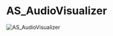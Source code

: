 # AS_AudioVisualizer

![AS_AudioVisualizer](https://github.com/user-attachments/assets/4d9a79b4-9c6c-4f56-856e-674569150492)
